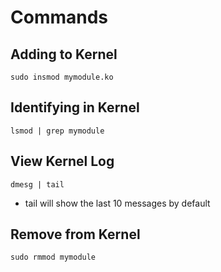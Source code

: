 # Commands

## Adding to Kernel
`sudo insmod mymodule.ko`

## Identifying in Kernel
`lsmod | grep mymodule`

## View Kernel Log
`dmesg | tail` 
- tail will show the last 10 messages by default

## Remove from Kernel
`sudo rmmod mymodule`
